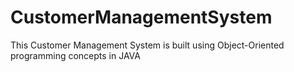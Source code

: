 # CustomerManagementSystem
This Customer Management System is built using Object-Oriented programming concepts in JAVA 
